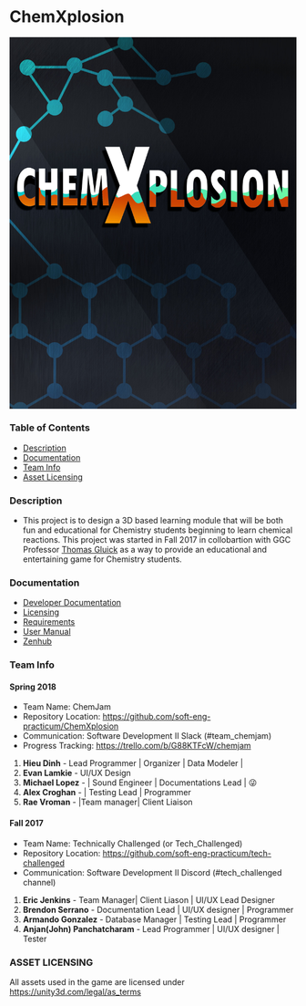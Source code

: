 # ChemXplosion
<img src="Documentation/Spring 2018/ChemXplosion Poster.jpg" atl="ChemXplosion_Poster" align="center">

### Table of Contents
* [Description](https://github.com/soft-eng-practicum/tech-challenged#description)
* [Documentation](https://github.com/soft-eng-practicum/tech-challenged#documentation)
* [Team Info](https://github.com/soft-eng-practicum/tech-challenged#team-info)
* [Asset Licensing](https://github.com/soft-eng-practicum/tech-challenged#asset-licensing)

### Description
* This project is to design a 3D based learning module that will be both fun and educational for Chemistry students beginning to learn chemical reactions. This project was started in Fall 2017 in collobartion with GGC Professor [Thomas Gluick](http://www.ggc.edu/about-ggc/directory/thomas-gluick) as a way to provide an educational and entertaining game for Chemistry students.

### Documentation
* [Developer Documentation](https://github.com/soft-eng-practicum/tech-challenged/blob/master/Documentation/Dev%20Documentation.docx)
* [Licensing](https://github.com/soft-eng-practicum/tech-challenged/blob/master/Documentation/License_Agreement.docx)
* [Requirements](https://github.com/soft-eng-practicum/tech-challenged/tree/master/Documentation/Requirements_Version2.docx)
* [User Manual](https://github.com/soft-eng-practicum/tech-challenged/blob/master/Documentation/Dev%20Documentation.docx)
* [Zenhub](https://app.zenhub.com/workspace/o/soft-eng-practicum/tech-challenged/boards?repos=101439795)

### Team Info

#### Spring 2018
* Team Name: ChemJam
* Repository Location: https://github.com/soft-eng-practicum/ChemXplosion
* Communication: Software Development II Slack (#team_chemjam)
* Progress Tracking: https://trello.com/b/G88KTFcW/chemjam
1. **Hieu Dinh** - Lead Programmer | Organizer | Data Modeler |
2. **Evan Lamkie** - UI/UX Design
3. **Michael Lopez** - | Sound Engineer | Documentations Lead | :stuck_out_tongue_winking_eye:
4. **Alex Croghan** - | Testing Lead | Programmer
5. **Rae Vroman** - |Team manager| Client Liaison 

#### Fall 2017
* Team Name: Technically Challenged (or Tech_Challenged)
* Repository Location: https://github.com/soft-eng-practicum/tech-challenged
* Communication: Software Development II Discord (#tech_challenged channel)
1. **Eric Jenkins** - Team Manager| Client Liason | UI/UX Lead Designer
2. **Brendon Serrano** - Documentation Lead | UI/UX designer | Programmer
3. **Armando Gonzalez** - Database Manager | Testing Lead | Programmer
4. **Anjan(John) Panchatcharam** - Lead Programmer | UI/UX designer | Tester

### ASSET LICENSING 
All assets used in the game are licensed under https://unity3d.com/legal/as_terms 
